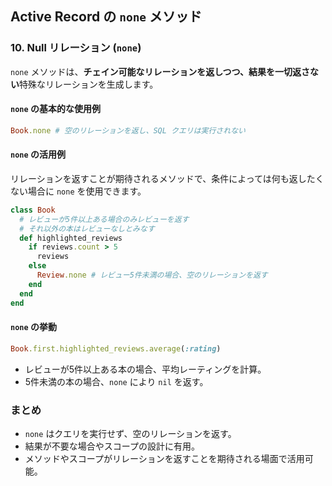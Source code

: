 ## Active Record の `none` メソッド

### 10. Null リレーション (`none`)
`none` メソッドは、**チェイン可能なリレーションを返しつつ、結果を一切返さない**特殊なリレーションを生成します。

#### `none` の基本的な使用例
```ruby
Book.none # 空のリレーションを返し、SQL クエリは実行されない
```

#### `none` の活用例
リレーションを返すことが期待されるメソッドで、条件によっては何も返したくない場合に `none` を使用できます。

```ruby
class Book
  # レビューが5件以上ある場合のみレビューを返す
  # それ以外の本はレビューなしとみなす
  def highlighted_reviews
    if reviews.count > 5
      reviews
    else
      Review.none # レビュー5件未満の場合、空のリレーションを返す
    end
  end
end
```

#### `none` の挙動
```ruby
Book.first.highlighted_reviews.average(:rating)
```
- レビューが5件以上ある本の場合、平均レーティングを計算。
- 5件未満の本の場合、`none` により `nil` を返す。

### まとめ
- `none` はクエリを実行せず、空のリレーションを返す。
- 結果が不要な場合やスコープの設計に有用。
- メソッドやスコープがリレーションを返すことを期待される場面で活用可能。

